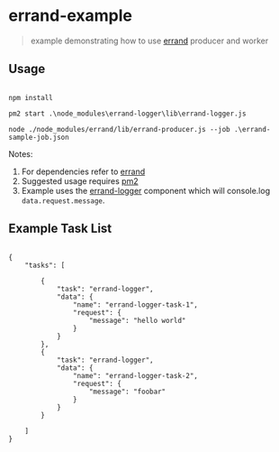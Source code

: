 # errand-example
> example demonstrating how to use [errand](https://github.com/errandjs/errand) producer and worker

## Usage

```

npm install

pm2 start .\node_modules\errand-logger\lib\errand-logger.js

node ./node_modules/errand/lib/errand-producer.js --job .\errand-sample-job.json

```

Notes:

1. For dependencies refer to [errand](https://github.com/errandjs/errand)
2. Suggested usage requires [pm2](http://pm2.keymetrics.io/)
3. Example uses the [errand-logger](https://github.com/errandjs/errand-logger) component which will console.log `data.request.message`.

## Example Task List

```

{
	"tasks": [

		{
			"task": "errand-logger",
			"data": {
				"name": "errand-logger-task-1",
				"request": {
					"message": "hello world"
				}
			}
		},
		{
			"task": "errand-logger",
			"data": {
				"name": "errand-logger-task-2",
				"request": {
					"message": "foobar"
				}
			}
		}

	]
}

```

